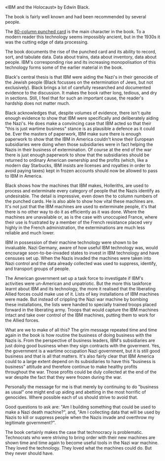 [brutal]: #title "Review: IBM and the Holocaust"
[brutal]: #author "David Jones"
[brutal]: #xdate "2019-04-11"

«IBM and the Holocaust» by Edwin Black.

The book is fairly well known and
had been recommended by several people.

The [80-column punched card](https://en.wikipedia.org/wiki/Punched_card)
is the main character in the book.
To a modern reader this technology seems impossibly ancient,
but in the 1930s it was the cutting edge of data processing.

The book documents the rise of the punched card and its ability
to record, sort, and tabulate data.
Data about trains, data about inventory, data about people.
IBM's corresponding rise and
its increasing monopolisation of this technology
forms some of the earlier material in the book.

Black's central thesis is that IBM were aiding the Nazi's in
their genocide of the Jewish people
(Black focusses on the extermination of Jews, but not exclusively).
Black brings a lot of carefully researched and documented
evidence to the discussion.
It makes the book rather long, tedious, and dry in sections.
Still, I feel that for such an important cause, the reader's
hardship does not matter much.

Black acknowledges that, despite volumes of evidence,
there isn't quite enough evidence to show that IBM were
specifically and deliberately aiding the Nazi's.
He does make a convincing case that IBM acted so that their
"this is just wartime business" stance is as plausible a defence
as it could be.
Ever the masters of paperwork, IBM make sure there is enough
paperwork to show that the IBM in America couldn't know their
European subsidiaries were doing when those subsidiaries were in
fact helping the Nazis in their business of extermination.
Of course at the end of the war there is
just enough paperwork to show that the subsidiaries should be
returned to ordinary American ownership and the profits
(which, like a modern day Starbucks, IBM insists are licenses
and royalties in order to avoid paying taxes) kept in frozen
accounts should now be allowed to pass to IBM in America.

Black shows how the machines that IBM makes, Holleriths, are
used to process and exterminate every category of people that
the Nazis identify as undesirable.
The detail is impressive, even down the to column numbers of
the punched cards.
He is also able to show how vital these machines are.
It's not just that the IBM machines are used to exterminate people,
it's that there is no other way to do it as efficiently as it
was done.
Where the machines are unavailable or, as is the case with
unoccupied France, where their use is frustrated by a member of
the French resistance placed very highly in the French
administration, the exterminations are much less reliable and
much lower.

IBM in possession of their machine technology were shown to be
invaluable.
Nazi Germany, aware of how useful IBM technology was, would
encourage soon-to-be-invaded states to invest in IBM technology
and have censuses set up.
When the Nazis invaded the machines were taken into Nazi control
and the data already collected was used to suppress, identify,
and transport groups of people.

The American government set up a task force to investigate if
IBM's activities were un-American and unpatriotic.
But the more this taskforce learnt about IBM and its technology,
the more it realised that the liberating Allied forces could
make use of it.
Lists of key installations of IBM machines were made.
But instead of crippling the Nazi war machine by bombing these installations,
the lists were handed to specially trained troops placed forward
in the liberating army.
Troops that would capture the IBM machines intact and
take over control of the IBM machines,
putting them to work for the Allied forces.

What are we to make of all this?
The grim message repeated time and time again in the book is how
routine the business of doing business with the Nazis is.
From the perspective of business leaders,
IBM's subsidiaries are just doing good business when they sign
contracts with the goverment.
Yes, the government is a wartime occupation Nazi government, but
it is still good business and that is all that matters.
It's also fairly clear that IBM America could to a large extent
depend on its subsidiaries to have this "business is business"
attitude and therefore continue to make healthy profits
throughout the war.
Those profits could be duly collected at the end
of the war despite the fact that they were frozen during the war.

Personally the message for me is that merely by continuing to do
"business as usual" one might end up aiding and abetting in the
most horrific of genocides.
Where possible each of us should strive to avoid that.

Good questions to ask are:
"Am I building something that could be used to make a Nazi death machine?",
and, "Am I collecting data that will be used by Nazis to kill
or suppress people when the Nazis invade and overthrow my legitimate
government?".

The book certainly makes the case that technocracy is
problematic.
Technocrats who were striving to bring order with their new machines
are shown time and time again to become useful tools in the Nazi
war machine.
They loved the technology.
They loved what the machines could do.
But they never should have.
